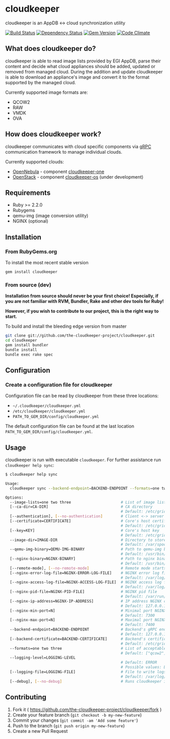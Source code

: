 # cloudkeeper
cloudkeeper is an AppDB <-> cloud synchronization utility

[![Build Status](https://secure.travis-ci.org/the-cloudkeeper-project/cloudkeeper.png)](http://travis-ci.org/the-cloudkeeper-project/cloudkeeper)
[![Dependency Status](https://gemnasium.com/the-cloudkeeper-project/cloudkeeper.png)](https://gemnasium.com/the-cloudkeeper-project/cloudkeeper)
[![Gem Version](https://fury-badge.herokuapp.com/rb/cloudkeeper.png)](https://badge.fury.io/rb/cloudkeeper)
[![Code Climate](https://codeclimate.com/github/the-cloudkeeper-project/cloudkeeper.png)](https://codeclimate.com/github/the-cloudkeeper-project/cloudkeeper)

## What does cloudkeeper do?
cloudkeeper is able to read image lists provided by EGI AppDB, parse their content and decide what cloud appliances should be added, updated or removed from managed cloud. During the addition and update cloudkeeper is able to download an appliance's image and convert it to the format supported by the managed cloud.

Currently supported image formats are:
* QCOW2
* RAW
* VMDK
* OVA

## How does cloudkeeper work?
cloudkeeper communicates with cloud specific components via [gRPC](http://www.grpc.io/) communication framework to manage individual clouds. 

Currently supported clouds:
* [OpenNebula](https://opennebula.org/) - component [cloudkeeper-one](https://github.com/the-cloudkeeper-project/cloudkeeper-one)
* [OpenStack](https://www.openstack.org/) - component [cloudkeeper-os](https://github.com/the-cloudkeeper-project/cloudkeeper-os) (under development)

## Requirements
* Ruby >= 2.2.0
* Rubygems
* qemu-img (image conversion utility)
* NGINX (optional)

## Installation

### From RubyGems.org
To install the most recent stable version
```bash
gem install cloudkeeper
```

### From source (dev)
**Installation from source should never be your first choice! Especially, if you are not
familiar with RVM, Bundler, Rake and other dev tools for Ruby!**

**However, if you wish to contribute to our project, this is the right way to start.**

To build and install the bleeding edge version from master

```bash
git clone git://github.com/the-cloudkeeper-project/cloudkeeper.git
cd cloudkeeper
gem install bundler
bundle install
bundle exec rake spec
```

## Configuration
### Create a configuration file for cloudkeeper
Configuration file can be read by cloudkeeper from these
three locations:

* `~/.cloudkeeper/cloudkeeper.yml`
* `/etc/cloudkeeper/cloudkeeper.yml`
* `PATH_TO_GEM_DIR/config/cloudkeeper.yml`

The default configuration file can be found at the last location
`PATH_TO_GEM_DIR/config/cloudkeeper.yml`.

## Usage
cloudkeeper is run with executable `cloudkeeper`. For further assistance run `cloudkeeper help sync`:
```bash
$ cloudkeeper help sync

Usage:
  cloudkeeper sync --backend-endpoint=BACKEND-ENDPOINT --formats=one two three --image-dir=IMAGE-DIR --image-lists=one two three --qemu-img-binary=QEMU-IMG-BINARY

Options:
  --image-lists=one two three                      # List of image lists to sync against
  [--ca-dir=CA-DIR]                                # CA directory
                                                   # Default: /etc/grid-security/certificates/
  [--authentication], [--no-authentication]        # Client <-> server authentication
  [--certificate=CERTIFICATE]                      # Core's host certificate
                                                   # Default: /etc/grid-security/hostcert.pem
  [--key=KEY]                                      # Core's host key
                                                   # Default: /etc/grid-security/hostkey.pem
  --image-dir=IMAGE-DIR                            # Directory to store images to
                                                   # Default: /var/spool/cloudkeeper/images/
  --qemu-img-binary=QEMU-IMG-BINARY                # Path to qemu-img binary (image conversion)
                                                   # Default: /usr/bin/qemu-img
  [--nginx-binary=NGINX-BINARY]                    # Path to nginx binary (HTTP server)
                                                   # Default: /usr/bin/nginx
  [--remote-mode], [--no-remote-mode]              # Remote mode starts HTTP server (NGINX) and serves images to backend via HTTP
  [--nginx-error-log-file=NGINX-ERROR-LOG-FILE]    # NGINX error log file
                                                   # Default: /var/log/cloudkeeper/nginx-error.log
  [--nginx-access-log-file=NGINX-ACCESS-LOG-FILE]  # NGINX access log file
                                                   # Default: /var/log/cloudkeeper/nginx-access.log
  [--nginx-pid-file=NGINX-PID-FILE]                # NGINX pid file
                                                   # Default: /var/run/cloudkeeper/nginx.pid
  [--nginx-ip-address=NGINX-IP-ADDRESS]            # IP address NGINX can listen on
                                                   # Default: 127.0.0.1
  [--nginx-min-port=N]                             # Minimal port NGINX can listen on
                                                   # Default: 7300
  [--nginx-max-port=N]                             # Maximal port NGINX can listen on
                                                   # Default: 7400
  --backend-endpoint=BACKEND-ENDPOINT              # Backend's gRPC endpoint
                                                   # Default: 127.0.0.1:50051
  [--backend-certificate=BACKEND-CERTIFICATE]      # Backend's certificate
                                                   # Default: /etc/grid-security/backendcert.pem
  --formats=one two three                          # List of acceptable formats images can be converted to
                                                   # Default: ["qcow2"]
  --logging-level=LOGGING-LEVEL
                                                   # Default: ERROR
                                                   # Possible values: DEBUG, INFO, WARN, ERROR, FATAL, UNKNOWN
  [--logging-file=LOGGING-FILE]                    # File to write logs to
                                                   # Default: /var/log/cloudkeeper/cloudkeeper.log
  [--debug], [--no-debug]                          # Runs cloudkeeper in debug mode
```

## Contributing
1. Fork it ( https://github.com/the-cloudkeeper-project/cloudkeeper/fork )
2. Create your feature branch (`git checkout -b my-new-feature`)
3. Commit your changes (`git commit -am 'Add some feature'`)
4. Push to the branch (`git push origin my-new-feature`)
5. Create a new Pull Request

